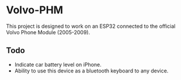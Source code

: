 # Volvo-PHM

This project is designed to work on an ESP32 connected to the official Volvo Phone Module (2005-2009).

## Todo
- Indicate car battery level on iPhone.
- Ability to use this device as a bluetooth keyboard to any device.
